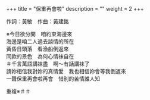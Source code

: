 +++
title = "保重再會啦"
description = ""
weight = 2
+++

作詞：黃敏　作曲：黃建銘

※今日欲分開　咱約束海邊來  
海邊是咱二人過去談情的所在  
黃昏日頭落　看漁船倒返來  
同款的景色　為何心情袜自在  
＃千言萬語講袜盡　啊～有話講袜了  
請妳相信我對妳的真情愛　我也相信妳會等我倒返來  
一聲保重再會啦再會　惜別的苦情誰人知  

重複※＃＃